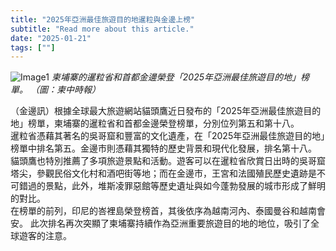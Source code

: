 ```yaml
---
title: "2025年亞洲最佳旅遊目的地暹粒與金邊上榜"
subtitle: "Read more about this article."
date: "2025-01-21"
tags: [""]
---
```


![Image1](/thumbnails/SRPP-Best-Tourist-Destination.jpg "Meeting")
*柬埔寨的暹粒省和首都金邊榮登「2025年亞洲最佳旅遊目的地」榜單。 （圖：柬中時報）*

（金邊訊）根據全球最大旅遊網站貓頭鷹近日發布的「2025年亞洲最佳旅遊目的地」榜單，柬埔寨的暹粒省和首都金邊榮登榜單，分別位列第五和第十八。
<br/>
暹粒省憑藉其著名的吳哥窟和豐富的文化遺產，在「2025年亞洲最佳旅遊目的地」榜單中排名第五。金邊市則憑藉其獨特的歷史背景和現代化發展，排名第十八。
<br/>
貓頭鷹也特別推薦了多項旅遊景點和活動。遊客可以在暹粒省欣賞日出時的吳哥窟塔尖，參觀民俗文化村和酒吧街等地；而在金邊市，王宮和法國殖民歷史遺跡是不可錯過的景點，此外，堆斯凌罪惡館等歷史遺址與如今蓬勃發展的城市形成了鮮明的對比。
<br/>
在榜單的前列，印尼的峇裡島榮登榜首，其後依序為越南河內、泰國曼谷和越南會安。
此次排名再次突顯了柬埔寨持續作為亞洲重要旅遊目的地的地位，吸引了全球遊客的注意。